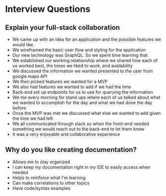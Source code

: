# Interview Questions

## Explain your full-stack collaboration

* We came up with an idea for an application and the possible features we would like
* We wireframed the basic user flow and styling for the application
* Our new technology was GraphQL. So we spent time learning that
* We established our working relationship where we shared how each of us worked best, the times we liked to work, and availability
* We discussed the information we wanted presented to the user from google maps API
* We then picked features we wanted for a MVP
* We also had features we wanted to add if we had the time
* Back-end set up endpoints for us to use for querying the information
* We me every morning for stand ups where each of us talked about what we wanted to accomplish for the day and what we had done the day before
* Once the MVP was met we discussed what else we wanted to add given the time we had left
* We all communicated through slack so when the front-end needed something we would reach out to the back-end to let them know
* It was a very enjoyable and collaborative experience


## Why do you like creating documentation?

* Allows me to stay organized
* I can keep my documentation right in my IDE to easily access when needed
* Helps to reinforce what I'm learning
* Can make correlations to other topics
* Have code/syntax examples


